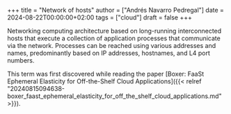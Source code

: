 +++
title = "Network of hosts"
author = ["Andrés Navarro Pedregal"]
date = 2024-08-22T00:00:00+02:00
tags = ["cloud"]
draft = false
+++

Networking computing architecture based on long-running interconnected hosts that execute a collection of application processes that communicate via the network.
Processes can be reached using various addresses and names, predominantly based on IP addresses, hostnames, and L4 port numbers.

This term was first discovered while reading the paper [Boxer: FaaSt Ephemeral Elasticity for Off-the-Shelf Cloud Applications]({{< relref "20240815094638-boxer_faast_ephemeral_elasticity_for_off_the_shelf_cloud_applications.md" >}}).
